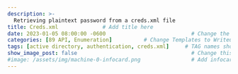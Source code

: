 ```yaml
---
description: >-
  Retrieving plaintext password from a creds.xml file
title: Creds.xml              # Add title here
date: 2023-01-05 08:00:00 -0600                           # Change the date to match completion date
categories: [89 API, Enumeration]          # Change Templates to Writeup
tags: [active directory, authentication, creds.xml]     # TAG names should always be lowercase; replace template with writeup, and add relevant tags
show_image_post: false                                    # Change this to true
#image: /assets/img/machine-0-infocard.png                # Add infocard image here for post preview image
---
```



